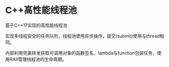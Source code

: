 # C++高性能线程池

基于C++17实现的高性能线程池

实现多线程安全的任务队列，线程池使用异步操作，提交(submit)使用与thread相同。

内部利用完美转发获取可调用对象的函数签名，lambda与function包装任务，使用RAII管理线程池的生命周期。